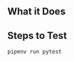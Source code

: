 ## What it Does

<!-- Does it add a new feature? Does it fix a bug? -->

## Steps to Test

<!-- All changes should have automated tests when feasible: -->

```
pipenv run pytest
```

<!-- Does running this require any special setup or dependencies? -->
